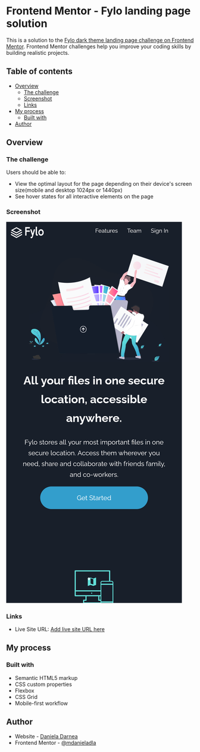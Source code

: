 # Frontend Mentor - Fylo landing page solution

This is a solution to the [Fylo dark theme landing page challenge on Frontend Mentor](https://www.frontendmentor.io/challenges/fylo-dark-theme-landing-page-5ca5f2d21e82137ec91a50fd). Frontend Mentor challenges help you improve your coding skills by building realistic projects.

## Table of contents

- [Overview](#overview)
  - [The challenge](#the-challenge)
  - [Screenshot](#screenshot)
  - [Links](#links)
- [My process](#my-process)
  - [Built with](#built-with)
- [Author](#author)

## Overview

### The challenge

Users should be able to:

- View the optimal layout for the page depending on their device's screen size(mobile and desktop 1024px or 1440px)
- See hover states for all interactive elements on the page

### Screenshot

![](./images/screenshot.png)

### Links

- Live Site URL: [Add live site URL here](https://mdanieladla.github.io/fylo-landing/)

## My process

### Built with

- Semantic HTML5 markup
- CSS custom properties
- Flexbox
- CSS Grid
- Mobile-first workflow

## Author

- Website - [Daniela Darnea](https://mdanieladla.github.io/portfolio/)
- Frontend Mentor - [@mdanieladla](https://www.frontendmentor.io/profile/mdanieladla)
